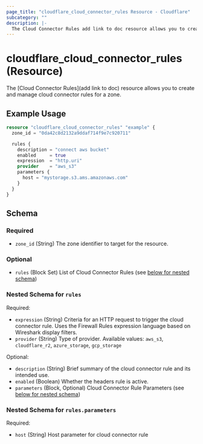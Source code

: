 ```yaml
---
page_title: "cloudflare_cloud_connector_rules Resource - Cloudflare"
subcategory: ""
description: |-
  The Cloud Connector Rules add link to doc resource allows you to create and manage cloud connector rules for a zone.
---
```


# cloudflare_cloud_connector_rules (Resource)

The [Cloud Connector Rules](add link to doc) resource allows you to create and manage cloud connector rules for a zone.

## Example Usage

```terraform
resource "cloudflare_cloud_connector_rules" "example" {
  zone_id = "0da42c8d2132a9ddaf714f9e7c920711"

  rules {
    description = "connect aws bucket"
    enabled     = true
    expression  = "http.uri"
    provider    = "aws_s3"
    parameters {
      host = "mystorage.s3.ams.amazonaws.com"
    }
  }
}
```
<!-- schema generated by tfplugindocs -->
## Schema

### Required

- `zone_id` (String) The zone identifier to target for the resource.

### Optional

- `rules` (Block Set) List of Cloud Connector Rules (see [below for nested schema](#nestedblock--rules))

<a id="nestedblock--rules"></a>
### Nested Schema for `rules`

Required:

- `expression` (String) Criteria for an HTTP request to trigger the cloud connector rule. Uses the Firewall Rules expression language based on Wireshark display filters.
- `provider` (String) Type of provider. Available values: `aws_s3`, `cloudflare_r2`, `azure_storage`, `gcp_storage`

Optional:

- `description` (String) Brief summary of the cloud connector rule and its intended use.
- `enabled` (Boolean) Whether the headers rule is active.
- `parameters` (Block, Optional) Cloud Connector Rule Parameters (see [below for nested schema](#nestedblock--rules--parameters))

<a id="nestedblock--rules--parameters"></a>
### Nested Schema for `rules.parameters`

Required:

- `host` (String) Host parameter for cloud connector rule


